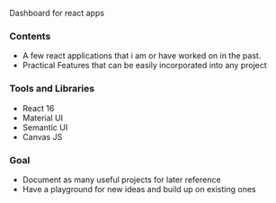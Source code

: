 Dashboard for react apps

### Contents

- A few react applications that i am or have worked on in the past.
- Practical Features that can be easily incorporated into any project

### Tools and Libraries

- React 16
- Material UI
- Semantic UI
- Canvas JS

### Goal

- Document as many useful projects for later reference
- Have a playground for new ideas and build up on existing ones
